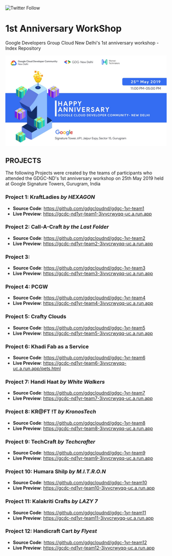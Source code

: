 <a href="https://twitter.com/intent/follow?screen_name=gdgcloudnd" style="text-decoration:none" target="_blank"><img alt="Twitter Follow" src="https://img.shields.io/twitter/follow/gdgcloudnd.svg?style=social"></a>

# 1st Anniversary WorkShop
Google Developers Group Cloud New Delhi's 1st anniversary workshop - Index Repository

![GDGC-ND's 1st Anniversary Poster](/GCDC.jpg?raw=true "GCDC-ND's 1st Anniversary Poster")

## PROJECTS

The following Projects were created by the teams of participants who attended the GDGC-ND's 1st anniversary workshop on 25th May 2019 held at Google Signature Towers, Gurugram, India

### Project 1: KraftLadies *by HEXAGON*
  - **Source Code**: https://github.com/gdgcloudnd/gdgc-1yr-team1
  - **Live Preview**: https://gcdc-nd1yr-team1-3ivvcrwyqq-uc.a.run.app

### Project 2: Call-A-Craft *by the Last Folder*
  - **Source Code**: https://github.com/gdgcloudnd/gdgc-1yr-team2
  - **Live Preview**: https://gcdc-nd1yr-team2-3ivvcrwyqq-uc.a.run.app

### Project 3:
  - **Source Code**: https://github.com/gdgcloudnd/gdgc-1yr-team3
  - **Live Preview**: https://gcdc-nd1yr-team3-3ivvcrwyqq-uc.a.run.app

### Project 4: PCGW
  - **Source Code**: https://github.com/gdgcloudnd/gdgc-1yr-team4
  - **Live Preview**: https://gcdc-nd1yr-team4-3ivvcrwyqq-uc.a.run.app

### Project 5: Crafty Clouds
  - **Source Code**: https://github.com/gdgcloudnd/gdgc-1yr-team5
  - **Live Preview**: https://gcdc-nd1yr-team5-3ivvcrwyqq-uc.a.run.app

### Project 6: Khadi Fab as a Service
  - **Source Code**: https://github.com/gdgcloudnd/gdgc-1yr-team6
  - **Live Preview**: https://gcdc-nd1yr-team6-3ivvcrwyqq-uc.a.run.app/pets.html
  
### Project 7: Handi Haat *by White Walkers*
  - **Source Code**: https://github.com/gdgcloudnd/gdgc-1yr-team7
  - **Live Preview**: https://gcdc-nd1yr-team7-3ivvcrwyqq-uc.a.run.app

### Project 8: KR@FT !T *by KronosTech*
  - **Source Code**: https://github.com/gdgcloudnd/gdgc-1yr-team8
  - **Live Preview**: https://gcdc-nd1yr-team8-3ivvcrwyqq-uc.a.run.app

### Project 9: TechCraft *by Techcrafter*
  - **Source Code**: https://github.com/gdgcloudnd/gdgc-1yr-team9
  - **Live Preview**: https://gcdc-nd1yr-team9-3ivvcrwyqq-uc.a.run.app

### Project 10: Humara Shilp *by M.I.T.R.O.N*
  - **Source Code**: https://github.com/gdgcloudnd/gdgc-1yr-team10
  - **Live Preview**: https://gcdc-nd1yr-team10-3ivvcrwyqq-uc.a.run.app

### Project 11: Kalakriti Crafts *by LAZY 7*
  - **Source Code**: https://github.com/gdgcloudnd/gdgc-1yr-team11
  - **Live Preview**: https://gcdc-nd1yr-team11-3ivvcrwyqq-uc.a.run.app

### Project 12: Handicraft Cart *by Flyest*
  - **Source Code**: https://github.com/gdgcloudnd/gdgc-1yr-team12
  - **Live Preview**: https://gcdc-nd1yr-team12-3ivvcrwyqq-uc.a.run.app
